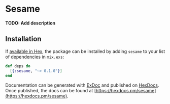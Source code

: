 # Sesame

**TODO: Add description**

## Installation

If [available in Hex](https://hex.pm/docs/publish), the package can be installed
by adding `sesame` to your list of dependencies in `mix.exs`:

```elixir
def deps do
  [{:sesame, "~> 0.1.0"}]
end
```

Documentation can be generated with [ExDoc](https://github.com/elixir-lang/ex_doc)
and published on [HexDocs](https://hexdocs.pm). Once published, the docs can
be found at [https://hexdocs.pm/sesame](https://hexdocs.pm/sesame).

